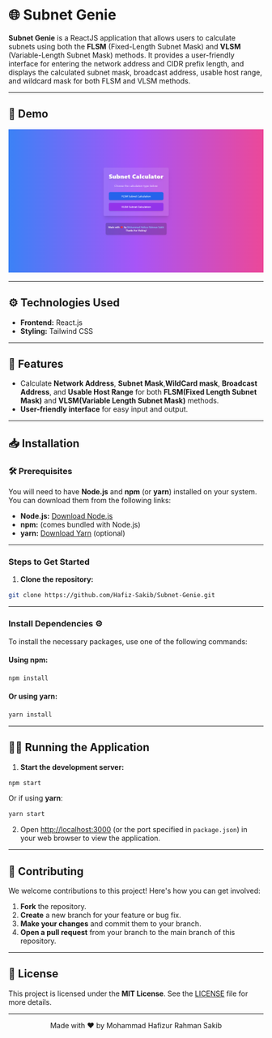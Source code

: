 # 🌐 Subnet Genie

**Subnet Genie** is a ReactJS application that allows users to calculate subnets using both the **FLSM** (Fixed-Length Subnet Mask) and **VLSM** (Variable-Length Subnet Mask) methods. It provides a user-friendly interface for entering the network address and CIDR prefix length, and displays the calculated subnet mask, broadcast address, usable host range, and wildcard mask for both FLSM and VLSM methods.

---

## 🎥 Demo

![Website Demo](./demo.png)

---

## ⚙️ Technologies Used

- **Frontend:** React.js
- **Styling:** Tailwind CSS

---

## 🚀 Features

- Calculate **Network Address**, **Subnet Mask**,**WildCard mask**, **Broadcast Address**, and **Usable Host Range** for both **FLSM(Fixed Length Subnet Mask)** and **VLSM(Variable Length Subnet Mask)** methods.
- **User-friendly interface** for easy input and output.

---

## 📥 Installation

### 🛠 Prerequisites

You will need to have **Node.js** and **npm** (or **yarn**) installed on your system. You can download them from the following links:

- **Node.js:** [Download Node.js](https://nodejs.org/en)
- **npm:** (comes bundled with Node.js)
- **yarn:** [Download Yarn](https://classic.yarnpkg.com/lang/en/docs/install/) (optional)

---

### Steps to Get Started

1. **Clone the repository:**

```bash
git clone https://github.com/Hafiz-Sakib/Subnet-Genie.git
```

---

### Install Dependencies ⚙️

To install the necessary packages, use one of the following commands:

#### Using **npm**:

```bash
npm install
```

#### Or using **yarn**:

```bash
yarn install
```

---

## 🏃‍♂️ Running the Application

1. **Start the development server:**

```bash
npm start
```

Or if using **yarn**:

```bash
yarn start
```

2. Open [http://localhost:3000](http://localhost:3000) (or the port specified in `package.json`) in your web browser to view the application.

---

## 🤝 Contributing

We welcome contributions to this project! Here's how you can get involved:

1. **Fork** the repository.
2. **Create** a new branch for your feature or bug fix.
3. **Make your changes** and commit them to your branch.
4. **Open a pull request** from your branch to the main branch of this repository.

---

## 📄 License

This project is licensed under the **MIT License**. See the [LICENSE](LICENSE) file for more details.

---

<div align="center"> Made with ❤️ by Mohammad Hafizur Rahman Sakib </div>
